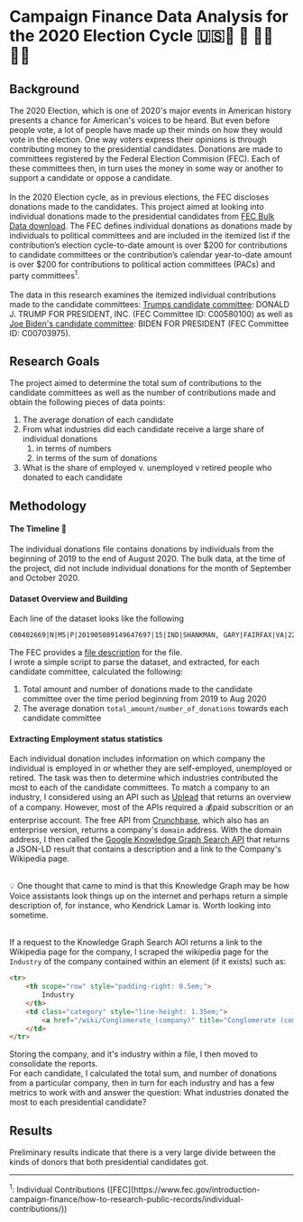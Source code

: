 # Campaign Finance Data Analysis for the 2020 Election Cycle 🇺🇸🐎 🐘 🏃‍♀️👮‍♀️

## Background
The 2020 Election, which is one of 2020's major events in American history presents a chance for American's voices to be heard. But even before people vote, a lot of people have made up their minds on how they would vote in the election. One way voters express their opinions is through contributing money to the presidential candidates. Donations are made to committees registered by the Federal Election Commision (FEC). Each of these committees then, in turn uses the money in some way or another to support a candidate or oppose a candidate.
<br/><br/>
In the 2020 Election cycle, as in previous elections, the FEC discloses donations made to the candidates. This project aimed at looking into individual donations made to the presidential candidates from [FEC Bulk Data download](https://www.fec.gov/data/browse-data/?tab=bulk-data). The FEC defines individual donations as donations made by individuals to political committees and are included in the itemized list if the contribution’s election cycle-to-date amount is over $200 for contributions to candidate committees or the contribution’s calendar year-to-date amount is over $200 for contributions to political action committees (PACs) and party committees<sup>1</sup>. 
<br/><br/>
The data in this research examines the itemized individual contributions made to the candidate committees: [Trumps candidate committee](https://www.fec.gov/data/candidate/P80001571/): DONALD J. TRUMP FOR PRESIDENT, INC. (FEC Committee ID: C00580100) as well as [Joe Biden's candidate committee](https://www.fec.gov/data/candidate/P80000722/): BIDEN FOR PRESIDENT (FEC Committee ID: C00703975).


## Research Goals

The project aimed to determine the total sum of contributions to the candidate committees as well as the number of contributions made and obtain the following pieces of data points:
1. The average donation of each candidate
2. From what industries did each candidate receive a large share of individual donations
    1. in terms of numbers
    2. in terms of the sum of donations
3. What is the share of employed v. unemployed v retired people who donated to each candidate

## Methodology

#### The Timeline 📅
The individual donations file contains donations by individuals from the beginning of 2019 to the end of August 2020. The bulk data, at the time of the project, did not include individual donations for the month of September and October 2020.

#### Dataset Overview and Building
Each line of the dataset looks like the following
```txt
C00402669|N|M5|P|201905089149647697|15|IND|SHANKMAN, GARY|FAIRFAX|VA|220312721|SERCO INC.|SVP CHIEF FINANCIAL OFFICER|04262019|319||A995D13BAAB3A4913A9F|1329883|||4050820191647460445
```
The FEC provides a [file description](https://www.fec.gov/campaign-finance-data/contributions-individuals-file-description/) for the file. <br/>
I wrote a simple script to parse the dataset, and extracted, for each candidate committee, calculated the following:
1. Total amount and number of donations made to the candidate committee over the time period beginning from 2019 to Aug 2020
2. The average donation `total_amount/number_of_donations` towards each candidate committee

#### Extracting Employment status statistics
Each individual donation includes information on which company the individual is employed in or whether they are self-employed, unemployed or retired. The task was then to determine which industries contributed the most to each of the candidate committees.
To match a company to an industry, I considered using an API such as [Uplead](https://www.uplead.com/api?_ga=2.115832578.521656971.1603677665-1429152117.1603677665#company-api) that returns an overview of a company. However, most of the APIs required a 💰paid subscrition or an enterprise account. The free API from [Crunchbase](https://data.crunchbase.com/v3.1/reference#odm-people), which also has an enterprise version, returns a company's `domain` address. With the domain address, I then called the [Google Knowledge Graph Search API](https://developers.google.com/knowledge-graph/) that returns a JSON-LD result that contains a description and a link to the Company's Wikipedia page. 

<br/> 
💡 One thought that came to mind is that this Knowledge Graph may be how Voice assistants look things up on the internet and perhaps return a simple description of, for instance, who Kendrick Lamar is. Worth looking into sometime.
<br/>
<br/>

If a request to the Knowledge Graph Search AOI returns a link to the Wikipedia page for the company, I scraped the wikipedia page for the `Industry` of the company contained within an element (if it exists) such as:
```html
<tr>
    <th scope="row" style="padding-right: 0.5em;">
        Industry
    </th>
    <td class="category" style="line-height: 1.35em;">
        <a href="/wiki/Conglomerate_(company)" title="Conglomerate (company)">Conglomerate</a>
    </td>
</tr>
```
Storing the company, and it's industry within a file, I then moved to consolidate the reports. <br/>
For each candidate, I calculated the total sum, and number of donations from a particular company, then in turn for each industry and has a few metrics to work with and answer the question: What industries donated the most to each presidential candidate?

## Results
Preliminary results indicate that there is a very large divide between the kinds of donors that both presidential candidates got. 

<hr/>
<sup>1</sup>: Individual Contributions ([FEC](https://www.fec.gov/introduction-campaign-finance/how-to-research-public-records/individual-contributions/))